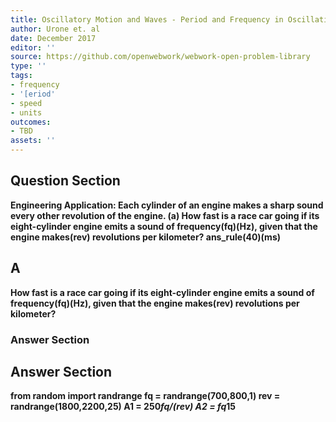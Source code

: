 ```yaml
---
title: Oscillatory Motion and Waves - Period and Frequency in Oscillations
author: Urone et. al
date: December 2017
editor: ''
source: https://github.com/openwebwork/webwork-open-problem-library
type: ''
tags:
- frequency
- '[eriod'
- speed
- units
outcomes:
- TBD
assets: ''
---
```


## Question Section 

<b>
Engineering Application: Each cylinder of an engine makes a sharp sound every other revolution of the engine.
(a) How fast is a race car going if its eight-cylinder engine emits a sound of frequency(fq)(Hz), given that the engine makes(rev) revolutions per kilometer?
ans_rule(40)(ms)

## A
How fast is a race car going if its eight-cylinder engine emits a sound of frequency(fq)(Hz), given that the engine makes(rev) revolutions per kilometer?
### Answer Section


## Answer Section

from random import randrange
fq = randrange(700,800,1)
rev = randrange(1800,2200,25)
A1 = 250*fq/(rev)
A2 = fq*15